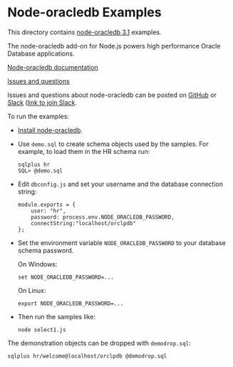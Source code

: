 # Node-oracledb Examples

This directory contains [node-oracledb 3.1](https://www.npmjs.com/package/oracledb) examples.

The node-oracledb add-on for Node.js powers high performance Oracle Database applications.

[Node-oracledb documentation](https://oracle.github.io/node-oracledb/doc/api.html)

[Issues and questions](https://github.com/oracle/node-oracledb/issues)

Issues and questions about node-oracledb can be posted on
[GitHub](https://github.com/oracle/node-oracledb/issues) or
[Slack](https://node-oracledb.slack.com/) ([link to join
Slack](https://node-oracledb.slack.com/join/shared_invite/enQtNDU4Mjc2NzM5OTA2LTdkMzczODY3OGY3MGI0Yjk3NmQ4NDU4MTI2OGVjNTYzMjE5OGY5YzVkNDY4MWNkNjFiMDM2ZDMwOWRjNWVhNTg).

To run the examples:

- [Install node-oracledb](https://oracle.github.io/node-oracledb/INSTALL.html).


- Use `demo.sql` to create schema objects used by the samples.  For
  example, to load them in the HR schema run:

  ```
  sqlplus hr
  SQL> @demo.sql
  ```

- Edit `dbconfig.js` and set your username and the database
connection string:

  ```
  module.exports = {
      user: "hr",
      password: process.env.NODE_ORACLEDB_PASSWORD,
      connectString:"localhost/orclpdb"
  };
  ```

- Set the environment variable `NODE_ORACLEDB_PASSWORD` to your database schema password.

  On Windows:
  ```
  set NODE_ORACLEDB_PASSWORD=...
  ```

  On Linux:
  ```
  export NODE_ORACLEDB_PASSWORD=...
  ```

- Then run the samples like:

  ```
  node select1.js
  ```

The demonstration objects can be dropped with `demodrop.sql`:

  ```
  sqlplus hr/welcome@localhost/orclpdb @demodrop.sql
  ```
